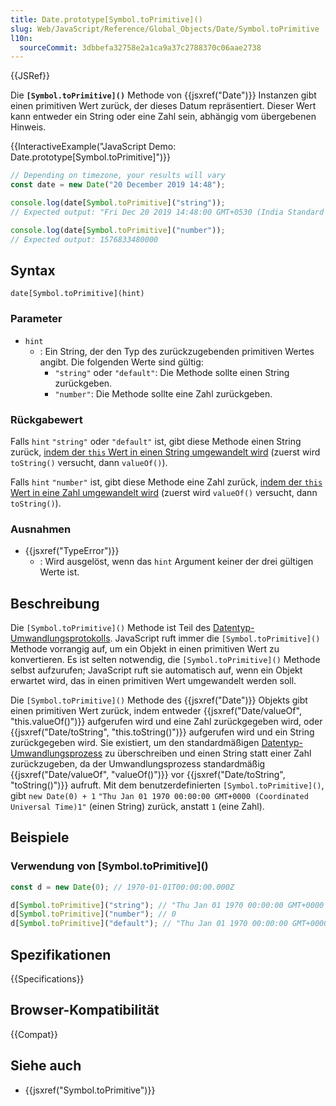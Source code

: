 ```yaml
---
title: Date.prototype[Symbol.toPrimitive]()
slug: Web/JavaScript/Reference/Global_Objects/Date/Symbol.toPrimitive
l10n:
  sourceCommit: 3dbbefa32758e2a1ca9a37c2788370c06aae2738
---
```


{{JSRef}}

Die **`[Symbol.toPrimitive]()`** Methode von {{jsxref("Date")}} Instanzen gibt einen primitiven Wert zurück, der dieses Datum repräsentiert. Dieser Wert kann entweder ein String oder eine Zahl sein, abhängig vom übergebenen Hinweis.

{{InteractiveExample("JavaScript Demo: Date.prototype[Symbol.toPrimitive]")}}

```js interactive-example
// Depending on timezone, your results will vary
const date = new Date("20 December 2019 14:48");

console.log(date[Symbol.toPrimitive]("string"));
// Expected output: "Fri Dec 20 2019 14:48:00 GMT+0530 (India Standard Time)"

console.log(date[Symbol.toPrimitive]("number"));
// Expected output: 1576833480000
```

## Syntax

```js-nolint
date[Symbol.toPrimitive](hint)
```

### Parameter

- `hint`
  - : Ein String, der den Typ des zurückzugebenden primitiven Wertes angibt. Die folgenden Werte sind gültig:
    - `"string"` oder `"default"`: Die Methode sollte einen String zurückgeben.
    - `"number"`: Die Methode sollte eine Zahl zurückgeben.

### Rückgabewert

Falls `hint` `"string"` oder `"default"` ist, gibt diese Methode einen String zurück, [indem der `this` Wert in einen String umgewandelt wird](/de/docs/Web/JavaScript/Reference/Global_Objects/String#string_coercion) (zuerst wird `toString()` versucht, dann `valueOf()`).

Falls `hint` `"number"` ist, gibt diese Methode eine Zahl zurück, [indem der `this` Wert in eine Zahl umgewandelt wird](/de/docs/Web/JavaScript/Reference/Global_Objects/Number#number_coercion) (zuerst wird `valueOf()` versucht, dann `toString()`).

### Ausnahmen

- {{jsxref("TypeError")}}
  - : Wird ausgelöst, wenn das `hint` Argument keiner der drei gültigen Werte ist.

## Beschreibung

Die `[Symbol.toPrimitive]()` Methode ist Teil des [Datentyp-Umwandlungsprotokolls](/de/docs/Web/JavaScript/Guide/Data_structures#type_coercion). JavaScript ruft immer die `[Symbol.toPrimitive]()` Methode vorrangig auf, um ein Objekt in einen primitiven Wert zu konvertieren. Es ist selten notwendig, die `[Symbol.toPrimitive]()` Methode selbst aufzurufen; JavaScript ruft sie automatisch auf, wenn ein Objekt erwartet wird, das in einen primitiven Wert umgewandelt werden soll.

Die `[Symbol.toPrimitive]()` Methode des {{jsxref("Date")}} Objekts gibt einen primitiven Wert zurück, indem entweder {{jsxref("Date/valueOf", "this.valueOf()")}} aufgerufen wird und eine Zahl zurückgegeben wird, oder {{jsxref("Date/toString", "this.toString()")}} aufgerufen wird und ein String zurückgegeben wird. Sie existiert, um den standardmäßigen [Datentyp-Umwandlungsprozess](/de/docs/Web/JavaScript/Guide/Data_structures#primitive_coercion) zu überschreiben und einen String statt einer Zahl zurückzugeben, da der Umwandlungsprozess standardmäßig {{jsxref("Date/valueOf", "valueOf()")}} vor {{jsxref("Date/toString", "toString()")}} aufruft. Mit dem benutzerdefinierten `[Symbol.toPrimitive]()`, gibt `new Date(0) + 1` `"Thu Jan 01 1970 00:00:00 GMT+0000 (Coordinated Universal Time)1"` (einen String) zurück, anstatt `1` (eine Zahl).

## Beispiele

### Verwendung von \[Symbol.toPrimitive]()

```js
const d = new Date(0); // 1970-01-01T00:00:00.000Z

d[Symbol.toPrimitive]("string"); // "Thu Jan 01 1970 00:00:00 GMT+0000 (Coordinated Universal Time)"
d[Symbol.toPrimitive]("number"); // 0
d[Symbol.toPrimitive]("default"); // "Thu Jan 01 1970 00:00:00 GMT+0000 (Coordinated Universal Time)"
```

## Spezifikationen

{{Specifications}}

## Browser-Kompatibilität

{{Compat}}

## Siehe auch

- {{jsxref("Symbol.toPrimitive")}}
